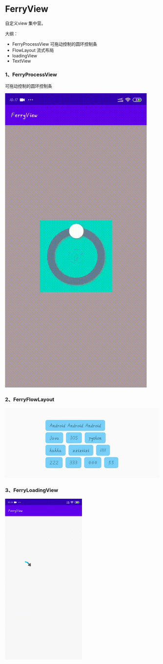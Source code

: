 # FerryView

自定义view 集中营。

大纲：
- FerryProcessView 可拖动控制的圆环控制条
- FlowLayout 流式布局
- loadingView
- TextView


### 1、FerryProcessView

可拖动控制的圆环控制条

![FerryProcessView](/效果图/ferry_processview/ferry_processview.gif)

### 2、FerryFlowLayout

![FerryFlowLayout](/效果图/ferry_flowlayout/flowlayout.jpg)

### 3、FerryLoadingView
<img src="/效果图/ferry_loadingview/1596967518414040.gif" width = "50%" />
